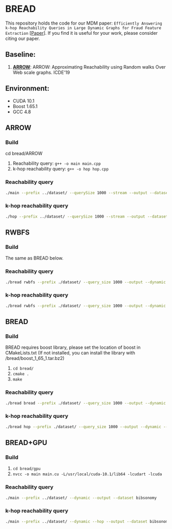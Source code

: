 # BREAD

This repository holds the code for our MDM paper: ``Efficiently Answering k-hop Reachability Queries in Large Dynamic Graphs for Fraud Feature Extraction`` [[Paper](https://vgate.cs.ucy.ac.cy/public/mdm2022/pdfs/517600a238.pdf)]. If you find it is useful for your work, please consider citing our paper.

## Baseline:

1. [**ARROW**](https://github.com/senguptaneha/temporalReachabilityC): ARROW: Approximating Reachability using Random walks Over Web scale graphs. ICDE'19

## Environment:

- CUDA 10.1
- Boost 1.65.1
- GCC 4.8

## ARROW

### Build

cd bread/ARROW

1. Reachability query: `g++ -o main main.cpp`
2. k-hop reachability query: `g++ -o hop hop.cpp`

### Reachability query

```bash
./main --prefix ../dataset/ --querySize 1000 --stream --output --dataset bibsonomy
```

### k-hop reachability query

```bash
./hop --prefix ../dataset/ --querySize 1000 --stream --output --dataset bibsonomy
```

## RWBFS

### Build

The same as BREAD below.

### Reachability query

```bash
./bread rwbfs --prefix ./dataset/ --query_size 1000 --output --dynamic --dataset bibsonomy
```

### k-hop reachability query

```bash
./bread rwbfs --prefix ./dataset/ --query_size 1000 --output --dynamic --hop --dataset bibsonomy
```

## BREAD

### Build

BREAD requires boost library, please set the location of boost in CMakeLists.txt (If not installed, you can install the library with /bread/boost_1_65_1.tar.bz2)

1. `cd bread/`
2. `cmake .`
3. `make`

### Reachability query

```bash
./bread bread --prefix ./dataset/ --query_size 1000 --output --dynamic --dataset bibsonomy
```

### k-hop reachability query

```bash
./bread hop --prefix ./dataset/ --query_size 1000 --output --dynamic --hop --dataset bibsonomy
```

## BREAD+GPU

### Build

1. `cd bread/gpu`
2. `nvcc -o main main.cu -L/usr/local/cuda-10.1/lib64 -lcudart -lcuda`

### Reachability query

```bash
./main --prefix ../dataset/ --dynamic --output --dataset bibsonomy
```

### k-hop reachability query

```bash
./main --prefix ../dataset/ --dynamic --hop --output --dataset bibsonomy
```
